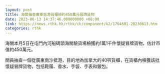 ```yaml
---
layout: post
title: 海關抽查廣東抵港貨櫃檢約450萬元冒牌貨物
date: 2023-06-13 14:37:46.000000000 +08:00
link: https://news.rthk.hk/rthk/ch/component/k2/1704601-20230613.htm
categories: rthk
---
```


海關本月5日在屯門內河船碼頭海關驗貨場檢獲約1萬1千件懷疑冒牌貨物，估計市值約450萬元。

關員抽查一個從廣東南沙抵港，目的地為加拿大的40呎貨櫃，在貨櫃內檢獲該批懷疑冒牌貨物，包括鞋履、香水、手袋、手表和銀包。
